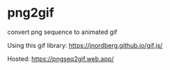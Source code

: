 # png2gif
convert png sequence to animated gif

Using this gif library:
https://jnordberg.github.io/gif.js/

Hosted: https://pngseq2gif.web.app/
